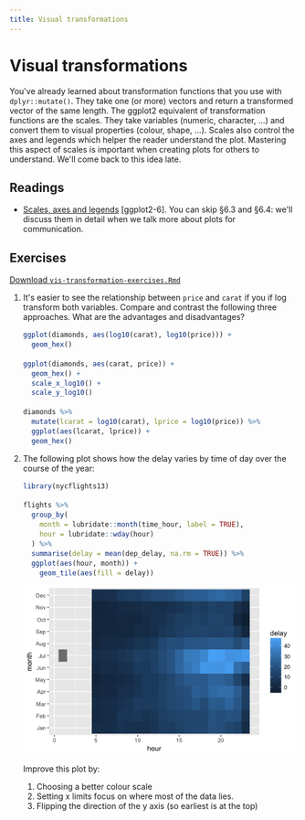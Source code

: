 ```yaml
---
title: Visual transformations
---
```


<!-- Generated automatically from vis-transformation.yml. Do not edit by hand -->

# Visual transformations

You've already learned about transformation functions that you use with
`dplyr::mutate()`. They take one (or more) vectors and return a transformed
vector of the same length. The ggplot2 equivalent of transformation functions
are the scales. They take variables (numeric, character, ...) and convert them
to visual properties (colour, shape, ...). Scales also control the axes and
legends which helper the reader understand the plot. Mastering this aspect of
scales is important when creating plots for others to understand. We'll come
back to this idea late.

## Readings

  * [Scales, axes and legends](http://link.springer.com.ezproxy.stanford.edu/chapter/10.1007/978-3-319-24277-4_6) [ggplot2-6].
    You can skip §6.3 and §6.4: we'll discuss them in detail when we talk more
    about plots for communication.


## Exercises
[Download `vis-transformation-exercises.Rmd`](vis-transformation-exercises.Rmd)


1.  It's easier to see the relationship between `price` and `carat` if you if log transform both variables. Compare and contrast the following three approaches. What are the advantages and disadvantages?

    ``` r
    ggplot(diamonds, aes(log10(carat), log10(price))) +
      geom_hex()

    ggplot(diamonds, aes(carat, price)) +
      geom_hex() + 
      scale_x_log10() + 
      scale_y_log10()

    diamonds %>% 
      mutate(lcarat = log10(carat), lprice = log10(price)) %>% 
      ggplot(aes(lcarat, lprice)) +
      geom_hex()
    ```

2.  The following plot shows how the delay varies by time of day over the course of the year:

    ``` r
    library(nycflights13)

    flights %>% 
      group_by(
        month = lubridate::month(time_hour, label = TRUE), 
        hour = lubridate::wday(hour)
      ) %>% 
      summarise(delay = mean(dep_delay, na.rm = TRUE)) %>% 
      ggplot(aes(hour, month)) + 
        geom_tile(aes(fill = delay))
    ```

    ![](vis-transformation-exercises_files/figure-markdown_github/unnamed-chunk-2-1.png)

    Improve this plot by:

    1.  Choosing a better colour scale
    2.  Setting x limits focus on where most of the data lies.
    3.  Flipping the direction of the y axis (so earliest is at the top)

